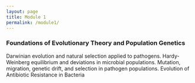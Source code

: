 ```yaml
---
layout: page
title: Module 1
permalink: /module1/
---
```


### Foundations of Evolutionary Theory and Population Genetics
Darwinian evolution and natural selection applied to pathogens. Hardy-Weinberg equilibrium and deviations in microbial populations. Mutation, migration, genetic drift, and selection in pathogen populations.
Evolution of Antibiotic Resistance in Bacteria